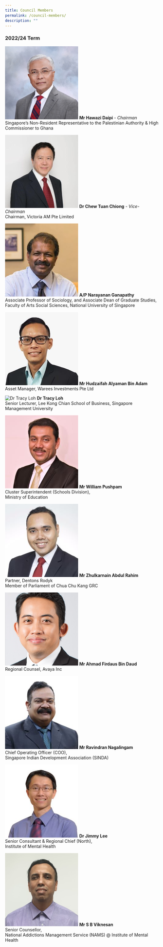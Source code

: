 ```yaml
---
title: Council Members
permalink: /council-members/
description: ""
---
```

### 2022/24 Term

![Chairman Hawazi Daipi](/images/Mr%20Hawazi%20Daipi2%20-%20Copy.jpg)
**Mr Hawazi Daipi** - *Chairman*
<br> Singapore’s Non-Resident
Representative to the
Palestinian Authority & High
Commissioner to Ghana

![VCM Dr Chew Tuan Chiong](/images/Council%20Members/Dr%20Chew%20Tuan%20Chiong.png)
**Dr Chew Tuan Chiong** - *Vice-Chairman*
<br> Chairman, Victoria AM Pte Limited

![A/P Dr Gana](/images/Council%20Members/Prof%20Ganapathy%20Narayanan%20Copy.jpg)
**A/P Narayanan Ganapathy** 
<br> Associate Professor of Sociology, and Associate Dean of Graduate Studies, Faculty of Arts Social Sciences, National University of Singapore

![Mr Adam Hudzaifah](/images/Council%20Members/Mr%20Hudzaifah%20Alyaman%20Bin%20Adam.jpg)
**Mr Hudzaifah Alyaman Bin Adam**
<br> Asset Manager, Warees Investments Pte Ltd

![Dr Tracy Loh](/images/Council%20Members/Dr%20Tracy%20Loh2.png)
**Dr Tracy Loh**
<br> Senior Lecturer, Lee Kong Chian School of Business, Singapore Management University

![Mr William Pushpam](/images/Council%20Members/Mr%20William%20Pushpam.jpg)
**Mr William Pushpam**
<br> Cluster Superintendent (Schools Division),
<br>Ministry of Education

![Mr Zhulkarnain Abdul Rahim](/images/Mr%20Zhulkarnain%20Abdul%20Rahim%20-%20Copy.jpg)
**Mr Zhulkarnain Abdul Rahim**
<br> Partner, Dentons Rodyk
<br>
Member of Parliament of Chua Chu Kang GRC

![Mr Ahmad Firdaus Bin Daud](/images/Council%20Members/Mr%20Ahmad%20Firdaus%20Daud.png)
**Mr Ahmad Firdaus Bin Daud**
<br> Regional Counsel, Avaya Inc

![Mr Ravindran Nagalingam](/images/Council%20Members/Mr%20Ravindran%20Nagalingam%20-%20Copy.jpg)
**Mr Ravindran Nagalingam**
<br> Chief Operating Officer
(COO),
<br> Singapore
Indian Development
Association (SINDA)

![Dr Jimmy Lee](/images/Council%20Members/Dr%20Jimmy%20Lee.jpg)
**Dr Jimmy Lee**
<br>Senior Consultant &
Regional Chief (North),
<br> Institute of Mental Health

![Mr S B Viknesan](/images/Council%20Members/Mr%20S%20B%20Viknesan.png)
**Mr S B Viknesan**
<br> Senior Counsellor,
<br> National Addictions
Management Service
(NAMS) @  Institute of
Mental Health